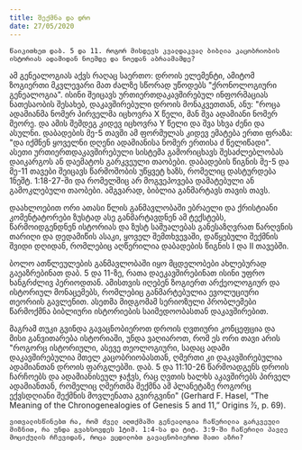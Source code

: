 ```yaml
---
title: შექმნა და დრო
date: 27/05/2020
---
```


`წაიკითხეთ დაბ. 5 და 11. როგორ მისდევს კვალდაკვალ ბიბლია კაცობრიობის ისტორიას ადამიდან ნოემდე და ნოედან აბრაამამდე?`

ამ გენეალოგიას აქვს რაღაც საერთო: დროის ელემენტი, ამიტომ ზოგიერთი მკვლევარი მათ ძალზე სწორად უწოდებს "ქრონოლოგიური გენეალოგია". ისინი შეიცავს ურთიერთდაკავშირებულ ინფორმაციას ნათესაობის შესახებ, დაკავშირებული დროის მონაკვეთთან, ანუ: "როცა ადამიანმა ნომერ პირველმა იცხოვრა X წელი, მან შვა ადამიანი ნომერ მეორე. და ამის შემდეგ კიდევ იცხოვრა Y წელი და შვა სხვა ძენი და ასულნი. დაბადების მე-5 თავში ამ ფორმულას კიდევ ემატება ერთი ფრაზა: "და იქმნენ ყოველნი დღენი ადამიანისა ნომერ ერთისა ძ წელიწადი". ასეთი ურთიერთდაკავშირებული სისტემა გამორიცხავს შესაძლებლობას დაიკარგოს ან დაემატოს გარკვეული თაობები. დაბადების წიგნის მე-5 და მე-11 თავები შეიცავს წარმოშობის უწყვეტ ხაზს, რომელიც დასტურდება 1ნეშტ. 1:18-27-ში და რომელშიც არ მოგვეპოვება დამატებული ან გამოკლებული თაობები. ამგვარად, ბიბლია განმარტავს თავის თავს.

დაახლოებით ორი ათასი წლის განმავლობაში ებრაელი და ქრისტიანი კომენტატორები ზუსტად ასე განმარტავდნენ ამ ტექსტებს, წარმოიდგენდნენ ისტორიას და ზუსტ საშუალებას განესაზღვრათ წარღვნის თარიღი და დედამიწის ასაკი, ყოველ შემთხვევაში, დაწყებული შექმნის შვიდი დღიდან, რომლებიც აღწერილია დაბადების წიგნის I და II თავებში.

ბოლო ათწლეულების განმავლობაში იყო მცდელობები ახლებურად გაეაზრებინათ დაბ. 5 და 11-ზე, რათა დაეკავშირებინათ ისინი უფრო ხანგრძლივ პერიოდთან. ამისთვის იღებენ ზოგიერთ არქეოლოგიურ და ისტორიულ მონაცემებს, რომლებიც განმარტებულია ევოლუციური თეორიის გავლენით. ასეთმა მიდგომამ სერიოზული პრობლემები წარმოქმნა ბიბლიური ისტორიების საიმედოობასთან დაკავშირებით.

მაგრამ თუკი გვინდა გავაცნობიეროთ დროის ღვთიური კონცეფცია და მისი განვითარება ისტორიაში, უნდა ვაღიაროთ, რომ ეს ორი თავი არის "როგორც ისტორიული, ასევე თეოლოგიური, სადაც ადამი დაკავშირებულია მთელ კაცობრიობასთან, ღმერთი კი დაკავშირებულია ადამიანთან დროის ფარგლებში. დაბ. 5 და 11:10-26 წარმოადგენს დროის ჩარჩოებს და ადამიანისეულ ჯაჭვს, რაც ღვთის ხალხს აკავშირებს პირველ ადამიანთან, რომელიც ღმერთმა შექმნა ამ პლანეტაზე როგორც ექვსდღიანი შექმნის მოვლენათა გვირგვინი" (Gerhard F. Hasel, “The Meaning of the Chronogenealogies of Genesis 5 and 11,” Origins 7⁄2, p. 69).

`ვითვალისწინებთ რა, რომ ძველ აღთქმაში გენეალოგია ჩაწერილია გარკვეული მიზნით, რა უნდა გვახსოვდეს 1ტიმ. 1:4-სა და ტიტ. 3:9-ში ჩაწერილი პავლე მოციქულის რჩევიდან, როცა ვცდილობთ გავაცნობიეროთ მათი აზრი?`